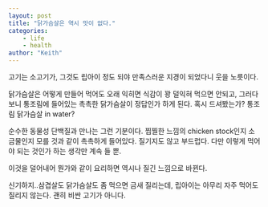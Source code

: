 ```yaml
---
layout: post
title: "닭가슴살은 역시 맛이 없다."
categories:
    - life
    - health
author: "Keith"
---
```


고기는 소고기가, 그것도 립아이 정도 되야 만족스러운 지경이 되었다니 웃을 노릇이다.

닭가슴살은 어떻게 만들어 먹어도 오래 익히면 식감이 꽝 덜익혀 먹으면 안되고, 그러다보니 통조림에 들어있는 촉촉한 닭가슴살이 정답인가 하게 된다. 혹시 드셔봤는가? 통조림 닭가슴살 in water? 

순수한 동물성 단백질과 만나는 그런 기분이다. 찝찔한 느낌의 chicken stock인지 소금물인지 모를 것과 같이 촉촉하게 들어있다. 질기지도 않고 부드럽다. 다만 이렇게 먹어야 되는 것인가 하는 생각만 계속 들 뿐.

이것을 덜어내어 뭔가와 같이 요리하면 역시나 질긴 느낌으로 바뀐다. 

신기하지..삼겹살도 닭가슴살도 좀 먹으면 금새 질리는데, 립아이는 아무리 자주 먹어도 질리지 않는다. 괜히 비싼 고기가 아니다. 